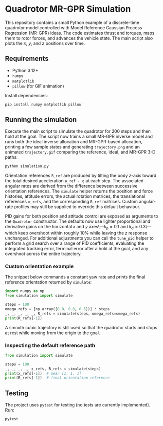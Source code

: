 # Quadrotor MR-GPR Simulation

This repository contains a small Python example of a discrete-time quadrotor model controlled with Model Reference Gaussian Process Regression (MR-GPR) ideas. The code estimates thrust and torques, maps them to rotor forces, and advances the vehicle state. The main script also plots the $x$, $y$, and $z$ positions over time.

## Requirements
- Python 3.12+
- `numpy`
- `matplotlib`
- `pillow` (for GIF animation)

Install dependencies:

```bash
pip install numpy matplotlib pillow
```

## Running the simulation
Execute the main script to simulate the quadrotor for 200 steps and then hold at the goal.  The script now trains a small MR-GPR inverse model and runs both the ideal inverse allocation and MR-GPR-based allocation, printing a few sample states and generating `trajectory.png` and an animated `trajectory.gif` comparing the reference, ideal, and MR-GPR 3-D paths:

```bash
python simulation.py
```

Orientation references `R_ref` are produced by tilting the body $z$-axis toward
the total desired acceleration `a_ref - g` at each step.  The associated angular
rates are derived from the difference between successive orientation references.
The `simulate` helper returns the position and force histories, attitude errors,
the actual rotation matrices, the translational references `x_refs`, and the
corresponding `R_ref` matrices.  Custom angular-rate profiles may still be
supplied to override this default behaviour.

PID gains for both position and attitude control are exposed as arguments to
the `Quadrotor` constructor. The defaults now use lighter proportional and
derivative gains on the horizontal $x$ and $y$ axes\—$k_p=0.1$ and
$k_d=0.3$\—which keep overshoot within roughly $10\%$ while leaving the $z$
response unchanged. For additional adjustments you can call the `tune_pid`
helper to perform a grid search over a range of PID coefficients, evaluating
the integrated tracking error, terminal error after a hold at the goal, and any
overshoot across the entire trajectory.

### Custom orientation example

The snippet below commands a constant yaw rate and prints the final reference
orientation returned by `simulate`:

```python
import numpy as np
from simulation import simulate

steps = 100
omega_refs = [np.array([0.0, 0.0, 0.5])] * steps
_, _, _, _, _, R_refs = simulate(steps, omega_refs=omega_refs)
print(R_refs[-1])
```

A smooth cubic trajectory is still used so that the quadrotor starts and stops
at rest while moving from the origin to the goal.

### Inspecting the default reference path

```python
from simulation import simulate

steps = 100
_, _, _, _, x_refs, R_refs = simulate(steps)
print(x_refs[-1])  # near [1, 1, 1]
print(R_refs[-1])  # final orientation reference
```

## Testing
The project uses `pytest` for testing (no tests are currently implemented). Run:

```bash
pytest
```

